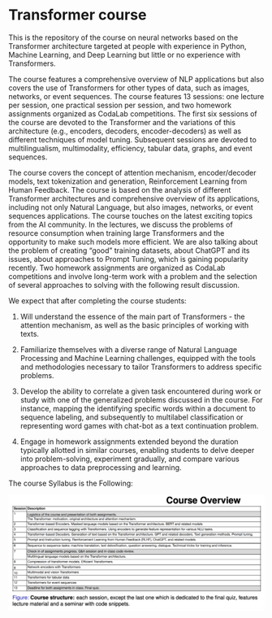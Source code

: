 # Transformer course
This is the repository of the course on neural networks based on the Transformer architecture targeted at people with experience in Python, Machine Learning, and Deep Learning but little or no experience with Transformers. 

The course features a comprehensive overview of NLP applications but also covers the use of Transformers for other types of data, such as images, networks, or event sequences. The course features $13$ sessions: one lecture per session, one practical session per session, and two homework assignments organized as CodaLab competitions. The first six sessions of the course are devoted to the Transformer and the variations of this architecture (e.g., encoders, decoders, encoder-decoders) as well as different techniques of model tuning. Subsequent sessions are devoted to multilingualism, multimodality, efficiency, tabular data, graphs, and event sequences.

The course covers the concept of attention mechanism, encoder/decoder models, text tokenization and generation, Reinforcement Learning from Human Feedback. The course is based on the analysis of different Transformer architectures and comprehensive overview of its applications, including not only Natural Language, but also images, networks, or event sequences applications.
The course touches on the latest exciting topics from the AI community. In the lectures, we discuss the problems of resource consumption when training large Transformers and the opportunity to make such models more efficient. We are also talking about the problem of creating “good” training datasets, about ChatGPT and its issues, about approaches to Prompt Tuning, which is gaining popularity recently.
Two homework assignments are organized as CodaLab competitions and involve long-term work with a problem and the selection of several approaches to solving with the following result discussion.

We expect that after completing the course students:

1) Will understand the essence of the main part of Transformers - the attention mechanism, as well as the basic principles of working with texts.

2)  Familiarize themselves with a diverse range of Natural Language Processing and Machine Learning challenges, equipped with the tools and methodologies necessary to tailor Transformers to address specific problems.

3) Develop the ability to correlate a given task encountered during work or study with one of the generalized problems discussed in the course. For instance, mapping the identifying specific words within a document to sequence labeling, and subsequently to multilabel classification or representing word games with chat-bot as a text continuation problem.

4) Engage in homework assignments extended beyond the duration typically allotted in similar courses, enabling students to delve deeper into problem-solving, experiment gradually, and compare various approaches to data preprocessing and learning.

The course Syllabus is the Following:


![](https://github.com/s-nlp/transformers-course/blob/main/Course%20structure.png)

